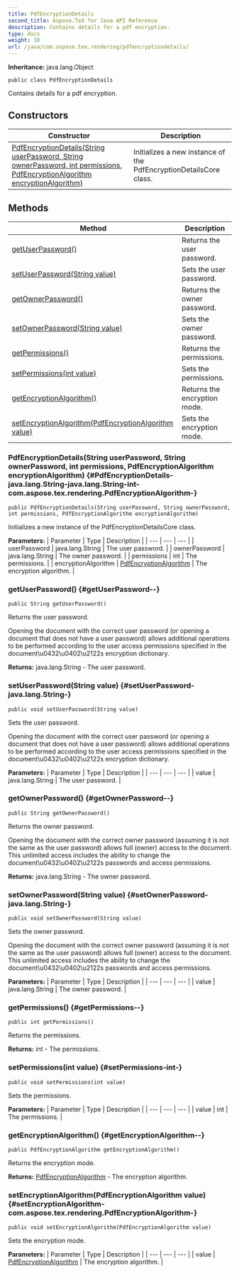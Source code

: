 ```yaml
---
title: PdfEncryptionDetails
second_title: Aspose.TeX for Java API Reference
description: Contains details for a pdf encryption.
type: docs
weight: 18
url: /java/com.aspose.tex.rendering/pdfencryptiondetails/
---
```

**Inheritance:**
java.lang.Object
```
public class PdfEncryptionDetails
```

Contains details for a pdf encryption.
## Constructors

| Constructor | Description |
| --- | --- |
| [PdfEncryptionDetails(String userPassword, String ownerPassword, int permissions, PdfEncryptionAlgorithm encryptionAlgorithm)](#PdfEncryptionDetails-java.lang.String-java.lang.String-int-com.aspose.tex.rendering.PdfEncryptionAlgorithm-) | Initializes a new instance of the  PdfEncryptionDetailsCore  class. |
## Methods

| Method | Description |
| --- | --- |
| [getUserPassword()](#getUserPassword--) | Returns the user password. |
| [setUserPassword(String value)](#setUserPassword-java.lang.String-) | Sets the user password. |
| [getOwnerPassword()](#getOwnerPassword--) | Returns the owner password. |
| [setOwnerPassword(String value)](#setOwnerPassword-java.lang.String-) | Sets the owner password. |
| [getPermissions()](#getPermissions--) | Returns the permissions. |
| [setPermissions(int value)](#setPermissions-int-) | Sets the permissions. |
| [getEncryptionAlgorithm()](#getEncryptionAlgorithm--) | Returns the encryption mode. |
| [setEncryptionAlgorithm(PdfEncryptionAlgorithm value)](#setEncryptionAlgorithm-com.aspose.tex.rendering.PdfEncryptionAlgorithm-) | Sets the encryption mode. |
### PdfEncryptionDetails(String userPassword, String ownerPassword, int permissions, PdfEncryptionAlgorithm encryptionAlgorithm) {#PdfEncryptionDetails-java.lang.String-java.lang.String-int-com.aspose.tex.rendering.PdfEncryptionAlgorithm-}
```
public PdfEncryptionDetails(String userPassword, String ownerPassword, int permissions, PdfEncryptionAlgorithm encryptionAlgorithm)
```


Initializes a new instance of the  PdfEncryptionDetailsCore  class.

**Parameters:**
| Parameter | Type | Description |
| --- | --- | --- |
| userPassword | java.lang.String | The user password. |
| ownerPassword | java.lang.String | The owner password. |
| permissions | int | The permissions. |
| encryptionAlgorithm | [PdfEncryptionAlgorithm](../../com.aspose.tex.rendering/pdfencryptionalgorithm) | The encryption algorithm. |

### getUserPassword() {#getUserPassword--}
```
public String getUserPassword()
```


Returns the user password.

Opening the document with the correct user password (or opening a document that does not have a user password) allows additional operations to be performed according to the user access permissions specified in the document\\u0432\\u0402\\u2122s encryption dictionary.

**Returns:**
java.lang.String - The user password.
### setUserPassword(String value) {#setUserPassword-java.lang.String-}
```
public void setUserPassword(String value)
```


Sets the user password.

Opening the document with the correct user password (or opening a document that does not have a user password) allows additional operations to be performed according to the user access permissions specified in the document\\u0432\\u0402\\u2122s encryption dictionary.

**Parameters:**
| Parameter | Type | Description |
| --- | --- | --- |
| value | java.lang.String | The user password. |

### getOwnerPassword() {#getOwnerPassword--}
```
public String getOwnerPassword()
```


Returns the owner password.

Opening the document with the correct owner password (assuming it is not the same as the user password) allows full (owner) access to the document. This unlimited access includes the ability to change the document\\u0432\\u0402\\u2122s passwords and access permissions.

**Returns:**
java.lang.String - The owner password.
### setOwnerPassword(String value) {#setOwnerPassword-java.lang.String-}
```
public void setOwnerPassword(String value)
```


Sets the owner password.

Opening the document with the correct owner password (assuming it is not the same as the user password) allows full (owner) access to the document. This unlimited access includes the ability to change the document\\u0432\\u0402\\u2122s passwords and access permissions.

**Parameters:**
| Parameter | Type | Description |
| --- | --- | --- |
| value | java.lang.String | The owner password. |

### getPermissions() {#getPermissions--}
```
public int getPermissions()
```


Returns the permissions.

**Returns:**
int - The permissions.
### setPermissions(int value) {#setPermissions-int-}
```
public void setPermissions(int value)
```


Sets the permissions.

**Parameters:**
| Parameter | Type | Description |
| --- | --- | --- |
| value | int | The permissions. |

### getEncryptionAlgorithm() {#getEncryptionAlgorithm--}
```
public PdfEncryptionAlgorithm getEncryptionAlgorithm()
```


Returns the encryption mode.

**Returns:**
[PdfEncryptionAlgorithm](../../com.aspose.tex.rendering/pdfencryptionalgorithm) - The encryption algorithm.
### setEncryptionAlgorithm(PdfEncryptionAlgorithm value) {#setEncryptionAlgorithm-com.aspose.tex.rendering.PdfEncryptionAlgorithm-}
```
public void setEncryptionAlgorithm(PdfEncryptionAlgorithm value)
```


Sets the encryption mode.

**Parameters:**
| Parameter | Type | Description |
| --- | --- | --- |
| value | [PdfEncryptionAlgorithm](../../com.aspose.tex.rendering/pdfencryptionalgorithm) | The encryption algorithm. |

